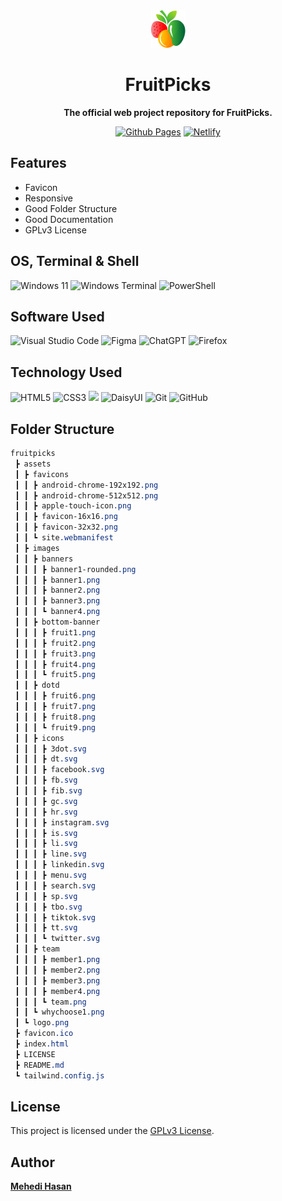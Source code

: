 <div align="center"><a href="https://github.com/devbytemehedi/fruitpicks.git"><img src="./assets/logo.png"></a></div>
<div align="center">
 <h1><strong>FruitPicks</strong></h1>
 <p><strong>The official web project repository for FruitPicks.</strong></p>
</div>
<div align="center"><a href="https://devbytemehedi.github.io/fruitpicks"> <img src="https://img.shields.io/badge/github%20pages-121013?style=for-the-badge&logo=github&logoColor=white" alt="Github Pages"></a> <a href="https://fruitpicks.netlify.app"><img src="https://img.shields.io/badge/netlify-%23000000.svg?style=for-the-badge&logo=netlify&logoColor=#00C7B7" alt="Netlify"></a></div>

## Features

- Favicon
- Responsive
- Good Folder Structure
- Good Documentation
- GPLv3 License

## OS, Terminal & Shell

![Windows 11](https://img.shields.io/badge/Windows%2011-%230079d5.svg?style=for-the-badge&logo=Windows%2011&logoColor=white) ![Windows Terminal](https://img.shields.io/badge/Windows%20Terminal-%234D4D4D.svg?style=for-the-badge&logo=windows-terminal&logoColor=white) ![PowerShell](https://img.shields.io/badge/PowerShell-%235391FE.svg?style=for-the-badge&logo=powershell&logoColor=white)

## Software Used

![Visual Studio Code](https://img.shields.io/badge/Visual%20Studio%20Code-0078d7.svg?style=for-the-badge&logo=visual-studio-code&logoColor=white) ![Figma](https://img.shields.io/badge/figma-%23F24E1E.svg?style=for-the-badge&logo=figma&logoColor=white) ![ChatGPT](https://img.shields.io/badge/chatGPT-74aa9c?style=for-the-badge&logo=openai&logoColor=white) ![Firefox](https://img.shields.io/badge/Firefox-FF7139?style=for-the-badge&logo=Firefox-Browser&logoColor=white)

## Technology Used

![HTML5](https://img.shields.io/badge/html5-%23E34F26.svg?style=for-the-badge&logo=html5&logoColor=white) ![CSS3](https://img.shields.io/badge/css3-%231572B6.svg?style=for-the-badge&logo=css3&logoColor=white) ![](https://img.shields.io/badge/Tailwind_CSS-38B2AC?style=for-the-badge&logo=tailwind-css&logoColor=white) ![DaisyUI](https://img.shields.io/badge/daisyui-5A0EF8?style=for-the-badge&logo=daisyui&logoColor=white) ![Git](https://img.shields.io/badge/git-%23F05033.svg?style=for-the-badge&logo=git&logoColor=white) ![GitHub](https://img.shields.io/badge/github-%23121011.svg?style=for-the-badge&logo=github&logoColor=white)

## Folder Structure

```scss
fruitpicks
 ┣ assets
 ┃ ┣ favicons
 ┃ ┃ ┣ android-chrome-192x192.png
 ┃ ┃ ┣ android-chrome-512x512.png
 ┃ ┃ ┣ apple-touch-icon.png
 ┃ ┃ ┣ favicon-16x16.png
 ┃ ┃ ┣ favicon-32x32.png
 ┃ ┃ ┗ site.webmanifest
 ┃ ┣ images
 ┃ ┃ ┣ banners
 ┃ ┃ ┃ ┣ banner1-rounded.png
 ┃ ┃ ┃ ┣ banner1.png
 ┃ ┃ ┃ ┣ banner2.png
 ┃ ┃ ┃ ┣ banner3.png
 ┃ ┃ ┃ ┗ banner4.png
 ┃ ┃ ┣ bottom-banner
 ┃ ┃ ┃ ┣ fruit1.png
 ┃ ┃ ┃ ┣ fruit2.png
 ┃ ┃ ┃ ┣ fruit3.png
 ┃ ┃ ┃ ┣ fruit4.png
 ┃ ┃ ┃ ┗ fruit5.png
 ┃ ┃ ┣ dotd
 ┃ ┃ ┃ ┣ fruit6.png
 ┃ ┃ ┃ ┣ fruit7.png
 ┃ ┃ ┃ ┣ fruit8.png
 ┃ ┃ ┃ ┗ fruit9.png
 ┃ ┃ ┣ icons
 ┃ ┃ ┃ ┣ 3dot.svg
 ┃ ┃ ┃ ┣ dt.svg
 ┃ ┃ ┃ ┣ facebook.svg
 ┃ ┃ ┃ ┣ fb.svg
 ┃ ┃ ┃ ┣ fib.svg
 ┃ ┃ ┃ ┣ gc.svg
 ┃ ┃ ┃ ┣ hr.svg
 ┃ ┃ ┃ ┣ instagram.svg
 ┃ ┃ ┃ ┣ is.svg
 ┃ ┃ ┃ ┣ li.svg
 ┃ ┃ ┃ ┣ line.svg
 ┃ ┃ ┃ ┣ linkedin.svg
 ┃ ┃ ┃ ┣ menu.svg
 ┃ ┃ ┃ ┣ search.svg
 ┃ ┃ ┃ ┣ sp.svg
 ┃ ┃ ┃ ┣ tbo.svg
 ┃ ┃ ┃ ┣ tiktok.svg
 ┃ ┃ ┃ ┣ tt.svg
 ┃ ┃ ┃ ┗ twitter.svg
 ┃ ┃ ┣ team
 ┃ ┃ ┃ ┣ member1.png
 ┃ ┃ ┃ ┣ member2.png
 ┃ ┃ ┃ ┣ member3.png
 ┃ ┃ ┃ ┣ member4.png
 ┃ ┃ ┃ ┗ team.png
 ┃ ┃ ┗ whychoose1.png
 ┃ ┗ logo.png
 ┣ favicon.ico
 ┣ index.html
 ┣ LICENSE
 ┣ README.md
 ┗ tailwind.config.js

```

## License

This project is licensed under the [GPLv3 License](./LICENSE).

## Author

**[Mehedi Hasan](https://github.com/devbytemehedi)**
